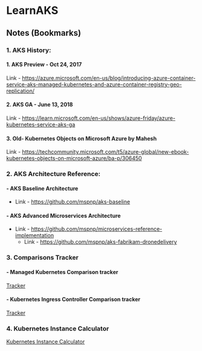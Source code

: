 # LearnAKS
## Notes (Bookmarks)
### 1. AKS History:
  #### 1. AKS Preview - Oct 24, 2017
   Link - https://azure.microsoft.com/en-us/blog/introducing-azure-container-service-aks-managed-kubernetes-and-azure-container-registry-geo-replication/
  #### 2. AKS GA - June 13, 2018
   Link - https://learn.microsoft.com/en-us/shows/azure-friday/azure-kubernetes-service-aks-ga
  #### 3. Old- Kubernetes Objects on Microsoft Azure by Mahesh
   Link - https://techcommunity.microsoft.com/t5/azure-global/new-ebook-kubernetes-objects-on-microsoft-azure/ba-p/306450

### 2. AKS Architecture Reference:
  #### - AKS Baseline Architecture
   - Link - https://github.com/mspnp/aks-baseline
  #### - AKS Advanced Microservices Architecture
   - Link - https://github.com/mspnp/microservices-reference-implementation
     - Link - https://github.com/mspnp/aks-fabrikam-dronedelivery
 
### 3. Comparisons Tracker
  #### - Managed Kubernetes Comparison tracker
  [Tracker](https://docs.google.com/spreadsheets/d/1RPpyDOLFmcgxMCpABDzrsBYWpPYCIBuvAoUQLwOGoQw/view?pli=1#gid=907731238)
  #### - Kubernetes Ingress Controller Comparison tracker
  [Tracker](https://docs.google.com/spreadsheets/d/191WWNpjJ2za6-nbG4ZoUMXMpUK8KlCIosvQB0f-oq3k/edit#gid=907731238)
### 4. Kubernetes Instance Calculator
   [Kubernetes Instance Calculator](https://learnk8s.io/kubernetes-instance-calculator)

